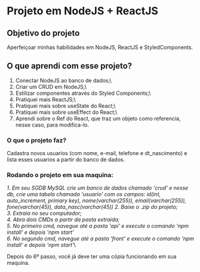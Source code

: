 # Projeto em NodeJS + ReactJS

## Objetivo do projeto
Aperfeiçoar minhas habilidades em NodeJS, ReactJS e StyledComponents.

## O que aprendi com esse projeto?
1. Conectar NodeJS ao banco de dados;\
2. Criar um CRUD em NodeJS;\
3. Estilizar componentes através do Styled Components;\
4. Pratiquei mais ReactJS;\
5. Pratiquei mais sobre useState do React;\
6. Pratiquei mais sobre useEffect do React;\
7. Aprendi sobre o Ref do React, que traz um objeto como referencia, nesse caso, para modifica-lo.

### O que o projeto faz?
Cadastra novos usuarios (com nome, e-mail, telefone e dt_nascimento) e lista esses usuarios a partir do banco de dados.

### Rodando o projeto em sua maquina:

*1. Em seu SGDB MySQL crie um banco de dados chamado 'crud' e nesse db, crie uma tabela chamada 'usuario' com os campos: id(int, auto_increment, primary key), nome(varchar(255)), email(varchar(255)), fone(varchar(45)), data_nasc(varchar(45))*
*2. Baixe o .zip do projeto;*\
*3. Extraia no seu computador;*\
*4. Abra dois CMDs a partir da pasta extraida;*\
*5. No primeiro cmd, navegue até a pasta 'api' e execute o comando 'npm install' e depois 'npm start'*\
*6. No segundo cmd, navegue até a pasta 'front' e execute o comando 'npm install' e depois 'npm start'*\

Depois do 6º passo, você já deve ter uma cópia funcionando em sua maquina.